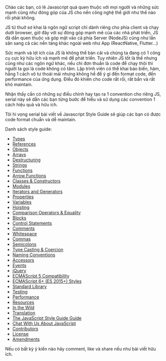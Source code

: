 <p>Chào các bạn, có lẽ Javascript quá quen thuộc với mọi người và những sức mạnh cũng như đóng góp của JS cho nền công nghệ thế giới như thế nào rồi phải không.</p>

<p>JS từ thuở sơ khai là ngôn ngữ script chỉ dành riêng cho phía client và chạy dưới browser, giờ đây với sự đóng góp mạnh mẽ của các nhà phát triển, JS đã dần quen thuộc và góp mặt vào cả phía Server (NodeJS) cũng như lấn sân sang cả các nền tảng khác ngoài web như App (ReactNative, Flutter...)</p>

<p>Sức mạnh và lợi ích của JS là không thể bàn cãi và chúng ta đang có 1 công cụ cực kỳ hữu ích và mạnh mẽ để phát triển. Tuy nhiên JS tốt là thế nhưng cũng như các ngôn ngữ khác, nếu chỉ đơn thuần là code để chạy thôi thì người ta gọi là code không có tâm. Lập trình viên có thể khai báo biến, hàm, hằng 1 cách vô tư thoải mái nhưng không hề để ý gì đến format code, đến performance của ứng dụng. Điều đó khiến cho code rất rối, rất bẩn và rất khó maintain.</p>

<p>Nhận thấy cần có những sự điều chỉnh hay tạo ra 1 convention cho riêng JS, serial này sẽ dẫn các bạn từng bước để hiểu và sử dụng các convention 1 cách hiệu quả và hữu ích.</p>

<p>Tôi hi vọng serial bài viết về Javascript Style Guide sẽ giúp các bạn có được code format chuẩn và dễ maintain.</p>

<p>Danh sách style guide:</p>

<ul>
    <li><a href="/2019/05/17/serials-javascript-style-guide-type/">Types</a></li>
    <li><a href="/2019/05/24/serials-javascript-style-guide-references/">References</a></li>
    <li><a href="/2019/05/27/serials-javascript-style-guide-objects/">Objects</a></li>
    <li><a href="/2019/05/27/serials-javascript-style-guide-arrays/">Arrays</a></li>
    <li><a href="/2019/05/27/serials-javascript-style-guide-destructuring/">Destructuring</a></li>
    <li><a href="/2019/05/27/serials-javascript-style-guide-strings/">Strings</a></li>
    <li><a href="#functions">Functions</a></li>
    <li><a href="#arrow-functions">Arrow Functions</a></li>
    <li><a href="#classes--constructors">Classes &amp; Constructors</a></li>
    <li><a href="#modules">Modules</a></li>
    <li><a href="#iterators-and-generators">Iterators and Generators</a></li>
    <li><a href="#properties">Properties</a></li>
    <li><a href="#variables">Variables</a></li>
    <li><a href="#hoisting">Hoisting</a></li>
    <li><a href="#comparison-operators--equality">Comparison Operators &amp; Equality</a></li>
    <li><a href="#blocks">Blocks</a></li>
    <li><a href="#control-statements">Control Statements</a></li>
    <li><a href="#comments">Comments</a></li>
    <li><a href="#whitespace">Whitespace</a></li>
    <li><a href="#commas">Commas</a></li>
    <li><a href="#semicolons">Semicolons</a></li>
    <li><a href="#type-casting--coercion">Type Casting &amp; Coercion</a></li>
    <li><a href="#naming-conventions">Naming Conventions</a></li>
    <li><a href="#accessors">Accessors</a></li>
    <li><a href="#events">Events</a></li>
    <li><a href="#jquery">jQuery</a></li>
    <li><a href="#ecmascript-5-compatibility">ECMAScript 5 Compatibility</a></li>
    <li><a href="#ecmascript-6-es-2015-styles">ECMAScript 6+ (ES 2015+) Styles</a></li>
    <li><a href="#standard-library">Standard Library</a></li>
    <li><a href="#testing">Testing</a></li>
    <li><a href="#performance">Performance</a></li>
    <li><a href="#resources">Resources</a></li>
    <li><a href="#in-the-wild">In the Wild</a></li>
    <li><a href="#translation">Translation</a></li>
    <li><a href="#the-javascript-style-guide-guide">The JavaScript Style Guide Guide</a></li>
    <li><a href="#chat-with-us-about-javascript">Chat With Us About JavaScript</a></li>
    <li><a href="#contributors">Contributors</a></li>
    <li><a href="#license">License</a></li>
    <li><a href="#amendments">Amendments</a></li>
</ul>

<p>Nếu có bất kỳ ý kiến nào hãy comment, like và share nếu như bài viết hữu ích.</p>
